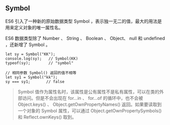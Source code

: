 ## Symbol <!-- {docsify-ignore} -->

ES6 引入了一种新的原始数据类型 Symbol ，表示独一无二的值，最大的用法是用来定义对象的唯一属性名。

ES6 数据类型除了 Number 、 String 、 Boolean 、 Object、 null 和 undefined ，还新增了 Symbol 。

```
let sy = Symbol("KK");
console.log(sy);   // Symbol(KK)
typeof(sy);        // "symbol"
 
// 相同参数 Symbol() 返回的值不相等
let sy1 = Symbol("kk"); 
sy === sy1;       // false
```

> Symbol 值作为属性名时，该属性是公有属性不是私有属性，可以在类的外部访问。但是不会出现在 for...in 、 for...of 的循环中，也不会被 Object.keys() 、 Object.getOwnPropertyNames() 返回。如果要读取到一个对象的 Symbol 属性，可以通过 Object.getOwnPropertySymbols() 和 Reflect.ownKeys() 取到。